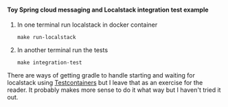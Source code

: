 #### Toy Spring cloud messaging and Localstack integration test example


1. In one terminal run localstack in docker container
   
   ```make run-localstack```
   
2. In another terminal run the tests
   
   ```make integration-test```  
     
     
There are ways of getting gradle to handle starting and waiting for localstack using [Testcontainers](https://www.testcontainers.org)
but I leave that as an exercise for the reader. It probably makes more sense to do it what way but I haven't tried it out.
